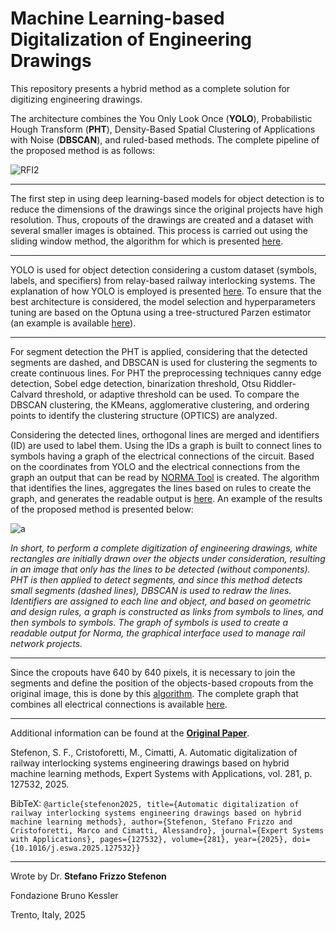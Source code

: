 # Machine Learning-based Digitalization of Engineering Drawings

This repository presents a hybrid method as a complete solution for digitizing engineering drawings.

The architecture combines the You Only Look Once (**YOLO**), Probabilistic Hough Transform (**PHT**), Density-Based Spatial Clustering of Applications with Noise (**DBSCAN**), and ruled-based methods. The complete pipeline of the proposed method is as follows:

![RFI2](https://github.com/user-attachments/assets/0f2f44c1-3075-4fee-974e-97aedeb7e8f8)

---

The first step in using deep learning-based models for object detection is to reduce the dimensions of the drawings since the original projects have high resolution. Thus, cropouts of the drawings are created and a dataset with several smaller images is obtained. This process is carried out using the sliding window method, the algorithm for which is presented [here](https://github.com/SFStefenon/Digital_ED/blob/main/Sliding%20Window/Sliding%20Window%20Compute.py).

---

YOLO is used for object detection considering a custom dataset (symbols, labels, and specifiers) from relay-based railway interlocking systems. The explanation of how YOLO is employed is presented [here](https://github.com/SFStefenon/Digital_ED/tree/main/YOLO). To ensure that the best architecture is considered, the model selection and hyperparameters tuning are based on the Optuna using a tree-structured Parzen estimator (an example is available [here](https://github.com/SFStefenon/Digital_ED/blob/main/Optuna/yolov8-optuna-sd2.py)). 

---

For segment detection the PHT is applied, considering that the detected segments are dashed, and DBSCAN is used for clustering the segments to create continuous lines.
For PHT the preprocessing techniques canny edge detection, Sobel edge detection, binarization threshold, Otsu Riddler-Calvard threshold, or adaptive threshold can be used.
To compare the DBSCAN clustering, the KMeans, agglomerative clustering, and ordering points to identify the clustering structure (OPTICS) are analyzed.

Considering the detected lines, orthogonal lines are merged and identifiers (ID) are used to label them. Using the IDs a graph is built to connect lines to symbols having a graph of the electrical connections of the circuit. Based on the coordinates from YOLO and the electrical connections from the graph an output that can be read by [NORMA Tool](https://doi.org/10.1007/978-3-030-99524-9_7) is created. The algorithm that identifies the lines, aggregates the lines based on rules to create the graph, and generates the readable output is [here](https://github.com/SFStefenon/Digital_ED/blob/main/PHT-DBSCAN/Line_Detection_Graph_Readable_Ouput.py). An example of the results of the proposed method is presented below:

![a](https://github.com/user-attachments/assets/ef58c561-96ca-44be-8b06-791539d81da4)

*In short, to perform a complete digitization of engineering drawings, white rectangles are initially drawn over the objects under consideration, resulting in an image that only has the lines to be detected (without components). PHT is then applied to detect segments, and since this method detects small segments (dashed lines), DBSCAN is used to redraw the lines. Identifiers are assigned to each line and object, and based on geometric and design rules, a graph is constructed as links from symbols to lines, and then symbols to symbols. The graph of symbols is used to create a readable output for Norma, the graphical interface used to manage rail network projects.*

---

Since the cropouts have 640 by 640 pixels, it is necessary to join the segments and define the position of the objects-based cropouts from the original image, this is done by this [algorithm](https://github.com/SFStefenon/Digital_ED/blob/main/Graph/Load_Complete_Graph_Full_Image_Annotations_and_Segments.py). The complete graph that combines all electrical connections is available [here](https://github.com/SFStefenon/Digital_ED/blob/main/Graph/Create_Complete_Graph_Full_Image_to_Save_Annotations_and_Segments.py).  

---

Additional information can be found at the **[Original Paper](https://doi.org/10.1016/j.eswa.2025.127532)**.

Stefenon, S. F., Cristoforetti, M., Cimatti, A. Automatic digitalization of railway interlocking systems engineering drawings based on hybrid machine learning methods, Expert Systems with Applications, vol. 281, p. 127532, 2025.

BibTeX:
`@article{stefenon2025, title={Automatic digitalization of railway interlocking systems engineering drawings based on hybrid machine learning methods}, author={Stefenon, Stefano Frizzo and Cristoforetti, Marco and Cimatti, Alessandro}, journal={Expert Systems with Applications}, pages={127532}, volume={281}, year={2025}, doi={10.1016/j.eswa.2025.127532}}`

---

Wrote by Dr. **Stefano Frizzo Stefenon**

Fondazione Bruno Kessler

Trento, Italy, 2025
